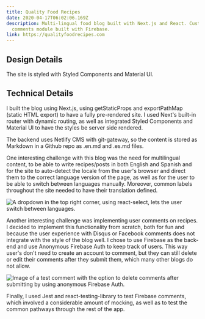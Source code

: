 ```yaml
---
title: Quality Food Recipes
date: 2020-04-17T06:02:06.169Z
description: Multi-lingual food blog built with Next.js and React. Custom
  comments module built with Firebase.
link: https://qualityfoodrecipes.com
---
```

## Design Details

The site is styled with Styled Components and Material UI.

## Technical Details

I built the blog using Next.js, using getStaticProps and exportPathMap (static HTML export) to have a fully pre-rendered site. I used Next's built-in router with dynamic routing, as well as integrated Styled Components and Material UI to have the styles be server side rendered.

The backend uses Netlify CMS with git-gateway, so the content is stored as Markdown in a Github repo as .en.md and .es.md files.

One interesting challenge with this blog was the need for multilingual content, to be able to write recipes/posts in both English and Spanish and for the site to auto-detect the locale from the user's browser and direct them to the correct language version of the page, as well as for the user to be able to switch between languages manually. Moreover, common labels throughout the site needed to have their translation defined.

![A dropdown in the top right corner, using react-select, lets the user switch between languages.](/img/screen-shot-2020-03-30-at-2.42.40-am.png "A dropdown in the top right corner, using react-select, lets the user switch between languages.")

Another interesting challenge was implementing user comments on recipes. I decided to implement this functionality from scratch, both for fun and because the user experience with Disqus or Facebook comments does not integrate with the style of the blog well. I chose to use Firebase as the back-end and use Anonymous Firebase Auth to keep track of users. This way user's don't need to create an account to comment, but they can still delete or edit their comments after they submit them, which many other blogs do not allow.

![Image of a test comment with the option to delete comments after submitting by using anonymous Firebase Auth.](/img/screen-shot-2020-04-01-at-8.12.59-pm.png "Image of a test comment with the option to delete comments after submitting by using anonymous Firebase Auth.")



Finally, I used Jest and react-testing-library to test Firebase comments, which involved a considerable amount of mocking, as well as to test the common pathways through the rest of the app.